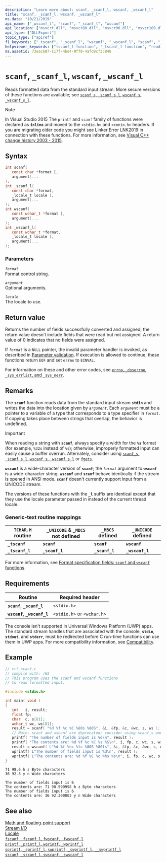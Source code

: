 ```yaml
---
description: "Learn more about: scanf, _scanf_l, wscanf, _wscanf_l"
title: "scanf, _scanf_l, wscanf, _wscanf_l"
ms.date: "10/21/2019"
api_name: ["_wscanf_l", "scanf", "_scanf_l", "wscanf"]
api_location: ["msvcrt.dll", "msvcr80.dll", "msvcr90.dll", "msvcr100.dll", "msvcr100_clr0400.dll", "msvcr110.dll", "msvcr110_clr0400.dll", "msvcr120.dll", "msvcr120_clr0400.dll", "ucrtbase.dll"]
api_type: ["DLLExport"]
topic_type: ["apiref"]
f1_keywords: ["_tscanf", "_scanf_l", "wscanf", "_wscanf_l", "scanf", "_tscanf_l"]
helpviewer_keywords: ["tscanf_l function", "_tscanf_l function", "reading data [C++], from input streams", "_tscanf function", "data [C++], reading from input stream", "scanf_l function", "scanf function", "wscanf function", "_scanf_l function", "tscanf function", "formatted data [C++], from input streams", "wscanf_l function", "_wscanf_l function"]
ms.assetid: 73eac607-117f-4be4-9ff0-4afd9cf3c848
---
```

# `scanf`, `_scanf_l`, `wscanf`, `_wscanf_l`

Reads formatted data from the standard input stream. More secure versions of these functions are available; see [`scanf_s`, `_scanf_s_l`, `wscanf_s`, `_wscanf_s_l`](scanf-s-scanf-s-l-wscanf-s-wscanf-s-l.md).

> [!NOTE]
> In Visual Studio 2015 The `printf` and `scanf` family of functions were declared as **`inline`** and moved to the `<stdio.h>` and `<conio.h>` headers. If you are migrating older code you might see Linker Error LNK2019 in connection with these functions. For more information, see [Visual C++ change history 2003 - 2015](../../porting/visual-cpp-change-history-2003-2015.md#stdio_and_conio).

## Syntax

```C
int scanf(
   const char *format [,
   argument]...
);
int _scanf_l(
   const char *format,
   _locale_t locale [,
   argument]...
);
int wscanf(
   const wchar_t *format [,
   argument]...
);
int _wscanf_l(
   const wchar_t *format,
   _locale_t locale [,
   argument]...
);
```

### Parameters

*`format`*\
Format control string.

*`argument`*\
Optional arguments.

*`locale`*\
The locale to use.

## Return value

Returns the number of fields successfully converted and assigned; the return value doesn't include fields that were read but not assigned. A return value of 0 indicates that no fields were assigned.

If *`format`* is a `NULL` pointer, the invalid parameter handler is invoked, as described in [Parameter validation](../parameter-validation.md). If execution is allowed to continue, these functions return `EOF` and set `errno` to `EINVAL`.

For information on these and other error codes, see [`errno`, `_doserrno`, `_sys_errlist`, and `_sys_nerr`](../errno-doserrno-sys-errlist-and-sys-nerr.md).

## Remarks

The **`scanf`** function reads data from the standard input stream **`stdin`** and writes the data into the location given by *`argument`*. Each *`argument`* must be a pointer to a variable of a type that corresponds to a type specifier in *`format`*. If copying takes place between strings that overlap, the behavior is undefined.

> [!IMPORTANT]
> When reading a string with **`scanf`**, always specify a width for the **`%s`** format (for example, `%32s` instead of `%s`); otherwise, improperly formatted input can easily cause a buffer overrun. Alternately, consider using [`scanf_s`, `_scanf_s_l`, `wscanf_s`, `_wscanf_s_l`](scanf-s-scanf-s-l-wscanf-s-wscanf-s-l.md) or [`fgets`](fgets-fgetws.md).

**`wscanf`** is a wide-character version of **`scanf`**; the *`format`* argument to **`wscanf`** is a wide-character string. **`wscanf`** and **`scanf`** behave identically if the stream is opened in ANSI mode. **`scanf`** doesn't currently support input from a UNICODE stream.

The versions of these functions with the **`_l`** suffix are identical except that they use the locale parameter passed in instead of the current thread locale.

### Generic-text routine mappings

| `TCHAR.H` routine | `_UNICODE` & `_MBCS` not defined | `_MBCS` defined | `_UNICODE` defined |
|---|---|---|---|
| **`_tscanf`** | **`scanf`** | **`scanf`** | **`wscanf`** |
| **`_tscanf_l`** | **`_scanf_l`** | **`_scanf_l`** | **`_wscanf_l`** |

For more information, see [Format specification fields: `scanf` and `wscanf` functions](../format-specification-fields-scanf-and-wscanf-functions.md).

## Requirements

| Routine | Required header |
|---|---|
| **`scanf`**, **`_scanf_l`** | `<stdio.h>` |
| **`wscanf`**, **`_wscanf_l`** | `<stdio.h>` or `<wchar.h>` |

The console isn't supported in Universal Windows Platform (UWP) apps. The standard stream handles that are associated with the console, **`stdin`**, **`stdout`**, and **`stderr`**, must be redirected before C run-time functions can use them in UWP apps. For more compatibility information, see [Compatibility](../compatibility.md).

## Example

```C
// crt_scanf.c
// compile with: /W3
// This program uses the scanf and wscanf functions
// to read formatted input.

#include <stdio.h>

int main( void )
{
   int   i, result;
   float fp;
   char  c, s[81];
   wchar_t wc, ws[81];
   result = scanf( "%d %f %c %C %80s %80S", &i, &fp, &c, &wc, s, ws ); // C4996
   // Note: scanf and wscanf are deprecated; consider using scanf_s and wscanf_s
   printf( "The number of fields input is %d\n", result );
   printf( "The contents are: %d %f %c %C %s %S\n", i, fp, c, wc, s, ws);
   result = wscanf( L"%d %f %hc %lc %80S %80ls", &i, &fp, &c, &wc, s, ws ); // C4996
   wprintf( L"The number of fields input is %d\n", result );
   wprintf( L"The contents are: %d %f %C %c %hs %s\n", i, fp, c, wc, s, ws);
}
```

```Input
71 98.6 h z Byte characters
36 92.3 y n Wide characters
```

```Output
The number of fields input is 6
The contents are: 71 98.599998 h z Byte characters
The number of fields input is 6
The contents are: 36 92.300003 y n Wide characters
```

## See also

[Math and floating-point support](../floating-point-support.md)\
[Stream I/O](../stream-i-o.md)\
[Locale](../locale.md)\
[`fscanf`, `_fscanf_l`, `fwscanf`, `_fwscanf_l`](fscanf-fscanf-l-fwscanf-fwscanf-l.md)\
[`printf`, `_printf_l`, `wprintf`, `_wprintf_l`](printf-printf-l-wprintf-wprintf-l.md)\
[`sprintf`, `_sprintf_l`, `swprintf`, `_swprintf_l`, `__swprintf_l`](sprintf-sprintf-l-swprintf-swprintf-l-swprintf-l.md)\
[`sscanf`, `_sscanf_l`, `swscanf`, `_swscanf_l`](sscanf-sscanf-l-swscanf-swscanf-l.md)
